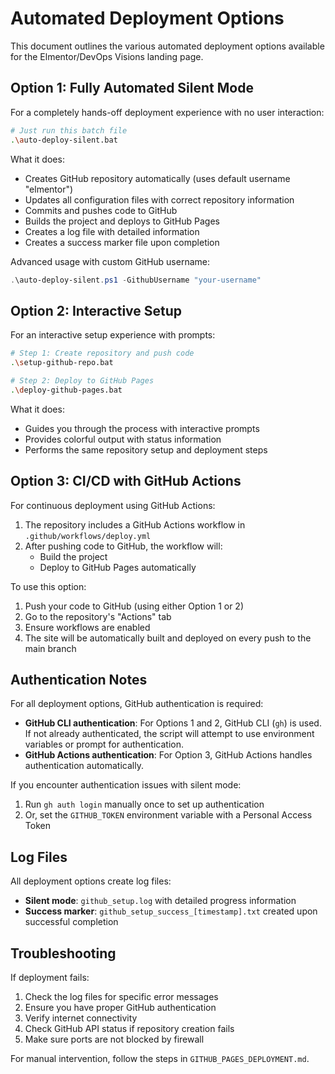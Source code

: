 # Automated Deployment Options

This document outlines the various automated deployment options available for the Elmentor/DevOps Visions landing page.

## Option 1: Fully Automated Silent Mode

For a completely hands-off deployment experience with no user interaction:

```bash
# Just run this batch file
.\auto-deploy-silent.bat
```

What it does:
- Creates GitHub repository automatically (uses default username "elmentor")
- Updates all configuration files with correct repository information
- Commits and pushes code to GitHub
- Builds the project and deploys to GitHub Pages
- Creates a log file with detailed information
- Creates a success marker file upon completion

Advanced usage with custom GitHub username:

```powershell
.\auto-deploy-silent.ps1 -GithubUsername "your-username"
```

## Option 2: Interactive Setup

For an interactive setup experience with prompts:

```bash
# Step 1: Create repository and push code
.\setup-github-repo.bat

# Step 2: Deploy to GitHub Pages
.\deploy-github-pages.bat
```

What it does:
- Guides you through the process with interactive prompts
- Provides colorful output with status information
- Performs the same repository setup and deployment steps

## Option 3: CI/CD with GitHub Actions

For continuous deployment using GitHub Actions:

1. The repository includes a GitHub Actions workflow in `.github/workflows/deploy.yml`
2. After pushing code to GitHub, the workflow will:
   - Build the project
   - Deploy to GitHub Pages automatically

To use this option:
1. Push your code to GitHub (using either Option 1 or 2)
2. Go to the repository's "Actions" tab
3. Ensure workflows are enabled
4. The site will be automatically built and deployed on every push to the main branch

## Authentication Notes

For all deployment options, GitHub authentication is required:

- **GitHub CLI authentication**: For Options 1 and 2, GitHub CLI (`gh`) is used. If not already authenticated, the script will attempt to use environment variables or prompt for authentication.
- **GitHub Actions authentication**: For Option 3, GitHub Actions handles authentication automatically.

If you encounter authentication issues with silent mode:
1. Run `gh auth login` manually once to set up authentication
2. Or, set the `GITHUB_TOKEN` environment variable with a Personal Access Token

## Log Files

All deployment options create log files:

- **Silent mode**: `github_setup.log` with detailed progress information
- **Success marker**: `github_setup_success_[timestamp].txt` created upon successful completion

## Troubleshooting

If deployment fails:
1. Check the log files for specific error messages
2. Ensure you have proper GitHub authentication
3. Verify internet connectivity
4. Check GitHub API status if repository creation fails
5. Make sure ports are not blocked by firewall

For manual intervention, follow the steps in `GITHUB_PAGES_DEPLOYMENT.md`.
